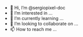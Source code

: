 - 👋 Hi, I’m @sergiopixel-doc
- 👀 I’m interested in ...
- 🌱 I’m currently learning ...
- 💞️ I’m looking to collaborate on ...
- 📫 How to reach me ...

<!---
sergiopixel-doc/sergiopixel-doc is a ✨ special ✨ repository because its `README.md` (this file) appears on your GitHub profile.
You can click the Preview link to take a look at your changes.
--->
